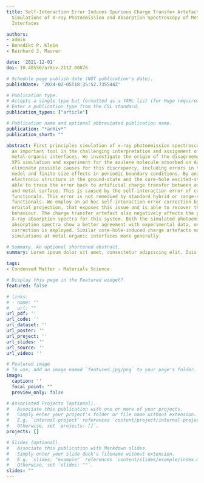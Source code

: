 ```yaml
---
title: Self-Interaction Error Induces Spurious Charge Transfer Artefacts in Core-Level
  Simulations of X-ray Photoemission and Absorption Spectroscopy of Metal-Organic
  Interfaces

authors:
- admin
- Benedikt P. Klein
- Reinhard J. Maurer

date: '2021-12-01'
doi: 10.48550/arXiv.2112.00876

# Schedule page publish date (NOT publication's date).
publishDate: '2024-02-05T18:35:52.735544Z'

# Publication type.
# Accepts a single type but formatted as a YAML list (for Hugo requirements).
# Enter a publication type from the CSL standard.
publication_types: ["article"]

# Publication name and optional abbreviated publication name.
publication: "*arXiv*"
publication_short: ""

abstract: First principles simulation of x-ray photoemission spectroscopy (XPS) is
  an important tool in the challenging interpretation and assignment of XPS data of
  metal-organic interfaces. We investigate the origin of the disagreement between
  XPS simulation and experiment for the azulene molecule adsorbed on Ag(111). We systematically
  eliminate possible causes for this discrepancy, including errors in the structural
  model and finite size effects in periodic boundary conditions. By analysis of the
  electronic structure in the ground-state and the core-hole excited-state, we are
  able to trace the error back to artificial charge transfer between adsorbed molecule
  and metal surface. This is caused by the self-interaction error of common exchange-correlation
  functionals. This error is not remedied by standard hybrid or range-separated hybrid
  functionals. We employ an ad hoc self-interaction error correction based on molecular
  orbital projection, that exposes this issue and is able to recover the correct experimental
  behaviour. The charge transfer artefact also negatively affects the prediction of
  X-ray absorption spectra for this system. Both the simulated photoemisson and x-ray
  absorption spectra show a better agreement with experimental data, once the ad hoc
  correction is employed. Similar core-hole-induced charge artefacts may affect core-level
  simulations at metal-organic interfaces more generally.

# Summary. An optional shortened abstract.
summary: Lorem ipsum dolor sit amet, consectetur adipiscing elit. Duis posuere tellus ac convallis placerat. Proin tincidunt magna sed ex sollicitudin condimentum.

tags:
- Condensed Matter - Materials Science

# Display this page in the Featured widget?
featured: false

# links:
# - name: ""
#   url: ""
url_pdf: ''
url_code: ''
url_dataset: ''
url_poster: ''
url_project: ''
url_slides: ''
url_source: ''
url_video: ''

# Featured image
# To use, add an image named `featured.jpg/png` to your page's folder. 
image:
  caption: ''
  focal_point: ""
  preview_only: false

# Associated Projects (optional).
#   Associate this publication with one or more of your projects.
#   Simply enter your project's folder or file name without extension.
#   E.g. `internal-project` references `content/project/internal-project/index.md`.
#   Otherwise, set `projects: []`.
projects: []

# Slides (optional).
#   Associate this publication with Markdown slides.
#   Simply enter your slide deck's filename without extension.
#   E.g. `slides: "example"` references `content/slides/example/index.md`.
#   Otherwise, set `slides: ""`.
slides: ""
---
```

